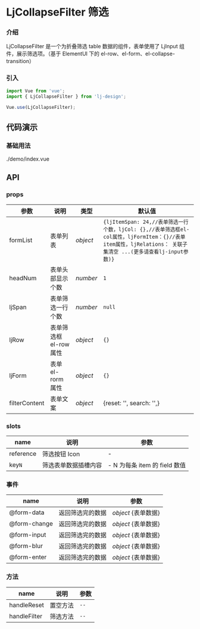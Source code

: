 # LjCollapseFilter 筛选

### 介绍

LjCollapseFilter 是一个为折叠筛选 table 数据的组件，表单使用了 LjInput 组件，展示筛选项。（基于 ElementUI 下的 el-row、el-form、el-collapse-transition）

### 引入

```js
import Vue from 'vue';
import { LjCollapseFilter } from 'lj-design';

Vue.use(LjCollapseFilter);
```

## 代码演示

### 基础用法

<demo-code>./demo/index.vue</demo-code>

## API

### props

| 参数          | 说明                   | 类型     | 默认值                                                                                                                                                        |
| ------------- | ---------------------- | -------- | ------------------------------------------------------------------------------------------------------------------------------------------------------------- |
| formList      | 表单列表               | _object_ | `{ljItemSpan: 24,//表单筛选一行个数，ljCol: {},//表单筛选框el-col属性，ljFormItem：{}//表单item属性，ljRelations： 关联子集清空 ...(更多请查看lj-input参数)}` |
| headNum       | 表单头部显示个数       | _number_ | `1`                                                                                                                                                           |
| ljSpan        | 表单筛选一行个数       | _number_ | `null`                                                                                                                                                        |
| ljRow         | 表单筛选框 el-row 属性 | _object_ | `{}`                                                                                                                                                          |
| ljForm        | 表单 el-rorm 属性      | _object_ | `{}`                                                                                                                                                          |
| filterContent | 表单文案               | _object_ | {reset: '', search: '',}                                                                                                                                      |

### slots

| name      | 说明                 | 参数                          |
| --------- | -------------------- | ----------------------------- |
| reference | 筛选按钮 Icon        | -                             |
| key`N`    | 筛选表单数据插槽内容 | - N 为每条 item 的 field 数值 |

### 事件

| name         | 说明             | 参数                |
| ------------ | ---------------- | ------------------- |
| @form-data   | 返回筛选完的数据 | _object_ {表单数据} |
| @form-change | 返回筛选完的数据 | _object_ {表单数据} |
| @form-input  | 返回筛选完的数据 | _object_ {表单数据} |
| @form-blur   | 返回筛选完的数据 | _object_ {表单数据} |
| @form-enter  | 返回筛选完的数据 | _object_ {表单数据} |

### 方法

| name         | 说明     | 参数 |
| ------------ | -------- | ---- |
| handleReset  | 置空方法 | `--` |
| handleFilter | 筛选方法 | `--` |
